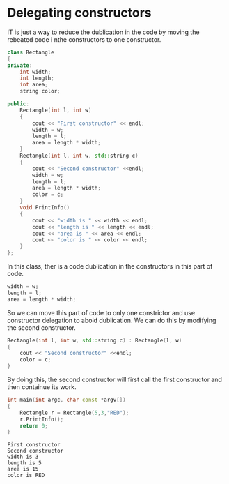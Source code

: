 # Delegating constructors

IT is just a way to reduce the dublication in the code by moving the rebeated code i nthe constructors to one constructor.

```cpp
class Rectangle
{
private:
    int width;
    int length;
    int area;
    string color;

public:
    Rectangle(int l, int w)
    {
        cout << "First constructor" << endl;
        width = w;
        length = l;
        area = length * width;
    }
    Rectangle(int l, int w, std::string c)
    {
        cout << "Second constructor" <<endl;
        width = w;
        length = l;
        area = length * width;
        color = c;
    }
    void PrintInfo()
    {
        cout << "width is " << width << endl;
        cout << "length is " << length << endl;
        cout << "area is " << area << endl;
        cout << "color is " << color << endl;
    }
};
```

In this class, ther is a code dublication in the constructors in this part of code.
```cpp
width = w;
length = l;
area = length * width;
```

So we can move this part of code to only one constrictor and use constructor delegation to aboid dublication. We can do this by modifying the second constructor.

```cpp
Rectangle(int l, int w, std::string c) : Rectangle(l, w)
{
    cout << "Second constructor" <<endl;
    color = c;
}
```

By doing this, the second constructor will first call the first constructor and then containue its work.

```cpp
int main(int argc, char const *argv[])
{
    Rectangle r = Rectangle(5,3,"RED");
    r.PrintInfo();
    return 0;
}
```

```
First constructor
Second constructor
width is 3
length is 5
area is 15
color is RED
```